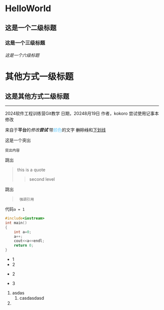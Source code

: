 # HelloWorld
## 这是一个二级标题
### 这是一个三级标题
###### 这是一个六级标题
其他方式一级标题
===
这是其他方式二级标题
---

---
2024软件工程训练营Git教学
日期，20248月19日
作者，kokoro
尝试使用记事本修改

来自于**平台**的*修改****尝试***
带<label style="color:#6cf">颜色</label>的文字
~~删除线~~和<u>下划线</u>

这是一个突出

    突出内容

跳出
> this is a quote
> > second level

跳出
>      强调引用

代码`a = 1`
```cpp
#include<iostream>
int main()
{
    int a=0;
    a++;
    cout<<a<<endl;
    return 0;
}
```
- 1
- 2
* 2
+ 3

1. asdas
    1. casdasdasd 
1. 
